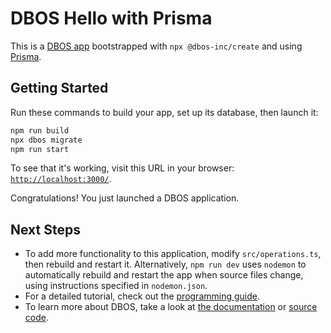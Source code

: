 # DBOS Hello with Prisma

This is a [DBOS app](https://docs.dbos.dev/) bootstrapped with `npx @dbos-inc/create` and using [Prisma](https://docs.dbos.dev/typescript/tutorials/orms/using-prisma).

## Getting Started

Run these commands to build your app, set up its database, then launch it:

```bash
npm run build
npx dbos migrate
npm run start
```

To see that it's working, visit this URL in your browser: [`http://localhost:3000/`](http://localhost:3000/).

Congratulations! You just launched a DBOS application.

## Next Steps

- To add more functionality to this application, modify `src/operations.ts`, then rebuild and restart it. Alternatively, `npm run dev` uses `nodemon` to automatically rebuild and restart the app when source files change, using instructions specified in `nodemon.json`.
- For a detailed tutorial, check out the [programming guide](https://docs.dbos.dev/typescript/programming-guide).
- To learn more about DBOS, take a look at [the documentation](https://docs.dbos.dev/) or [source code](https://github.com/dbos-inc/dbos-transact-ts).

